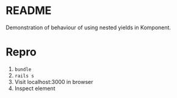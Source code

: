 # README

Demonstration of behaviour of using nested yields in Komponent.

# Repro

1. `bundle`
1. `rails s`
1. Visit localhost:3000 in browser
1. Inspect element
